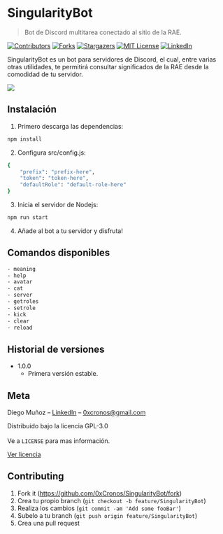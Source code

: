 # SingularityBot
> Bot de Discord multitarea conectado al sitio de la RAE.

[![Contributors][contributors-shield]][contributors-url]
[![Forks][forks-shield]][forks-url]
[![Stargazers][stars-shield]][stars-url]
[![MIT License][license-shield]][license-url]
[![LinkedIn][linkedin-shield]][linkedin-url]

SingularityBot es un bot para servidores de Discord, el cual, entre varias otras utilidades, te permitirá consultar significados
de la RAE desde la comodidad de tu servidor.

![](https://i.ibb.co/3ktPqnS/meaning.png)

## Instalación

1) Primero descarga las dependencias:

```sh
npm install
```

2) Configura src/config.js:

```sh
{
    "prefix": "prefix-here",
    "token": "token-here",
    "defaultRole": "default-role-here"
}
```

3) Inicia el servidor de Nodejs:

```sh
npm run start
```

4) Añade al bot a tu servidor y disfruta!


## Comandos disponibles

```sh
- meaning
- help
- avatar
- cat
- server
- getroles
- setrole
- kick
- clear
- reload
```

## Historial de versiones

* 1.0.0
    * Primera versión estable.

## Meta

Diego Muñoz – [LinkedIn](linkedin.com/in/diegomuñozm) – 0xcronos@gmail.com

Distribuido bajo la licencia GPL-3.0
<br/><br/>
Ve a ``LICENSE`` para mas información.

[Ver licencia](https://github.com/0xCronos/SingularityBot/blob/master/LICENSE)

## Contributing

1. Fork it (<https://github.com/0xCronos/SingularityBot/fork>)
2. Crea tu propio branch (`git checkout -b feature/SingularityBot`)
3. Realiza los cambios (`git commit -am 'Add some fooBar'`)
4. Subelo a tu branch (`git push origin feature/SingularityBot`)
5. Crea una pull request


<!-- MARKDOWN LINKS & IMAGES -->
<!-- https://www.markdownguide.org/basic-syntax/#reference-style-links -->
[contributors-shield]: https://img.shields.io/github/contributors/0xCronos/SingularityBot.svg?style=for-the-badge
[contributors-url]: https://github.com/0xCronos/SingularityBot/graphs/contributors
[forks-shield]: https://img.shields.io/github/forks/0xCronos/SingularityBot.svg?style=for-the-badge
[forks-url]: https://github.com/0xCronos/SingularityBot/network/members
[stars-shield]: https://img.shields.io/github/stars/0xCronos/SingularityBot.svg?style=for-the-badge
[stars-url]: https://github.com/0xCronos/SingularityBot/stargazers
[license-shield]: https://img.shields.io/github/license/0xCronos/SingularityBot.svg?style=for-the-badge
[license-url]: https://github.com/0xCronos/SingularityBot/blob/master/LICENSE
[linkedin-shield]: https://img.shields.io/badge/-LinkedIn-black.svg?style=for-the-badge&logo=linkedin&colorB=555
[linkedin-url]: https://linkedin.com/in/diegomuñozm
